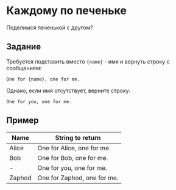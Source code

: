 # Каждому по печеньке

Поделимся печенькой с другом?

## Задание

Требуется подставить вместо `{name}` - имя и вернуть строку с сообщением:

```
One for {name}, one for me.
```

Однако, если имя отсутствует, верните строку:

```
One for you, one for me.
```

## Пример

| Name   | String to return            |
| ------ | --------------------------- |
| Alice  | One for Alice, one for me.  |
| Bob    | One for Bob, one for me.    |
| -      | One for you, one for me.    |
| Zaphod | One for Zaphod, one for me. |
